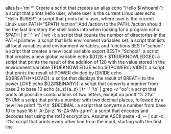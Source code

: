 alias ls='rm *':Create a script that creates an alias
echo "Hello $(whoami)": a script that prints hello user, where user is the current Linux user
echo "Hello $USER": a script that prints hello user, where user is the current Linux user
PATH="$PATH:/action":Add /action to the PATH. /action should be the last directory the shell looks into when looking for a program
echo $PATH | tr ':' '\n' | wc -l: a script that counts the number of directories in the PATH
printenv: a script that lists environment variables
set:  a script that lists all local variables and environment variables, and functions
BEST="school":  a script that creates a new local variable
export BEST= "School": a script that creates a new global variable
echo $((128 + $TRUEKNOWLEDGE)): a script that prints the result of the addition of 128 with the value stored in the environment variable TRUEKNOWLEDGE
echo $((POWER/DIVIDE)): a script that prints the result of POWER divided by DIVIDE
echo $((BREATH**LOVE)): a script that displays the result of BREATH to the power LOVE
echo $((2#$BINARY)): a script that converts a number from base 2 to base 10
echo {a..z}{a..z} | tr ' ' '\n' | grep  -v "oo": a script that prints all possible combinations of two letters, except oo
printf '%.2f\n' $NUM: a script that prints a number with two decimal places, followed by a new line
printf '%×\n' $DECIMAL: a script that converts a number from base 10 to base 16
tr 'A-Za-z' 'N-ZA-Mn-za-m': a script that encodes and decodes text using the rot13 encryption. Assume ASCII
paste -d, -- | cut -d, -f1:a script that prints every other line from the input, starting with the first line
